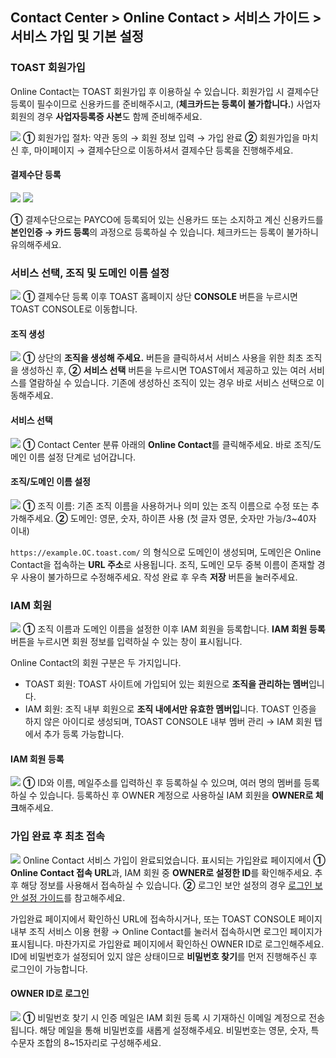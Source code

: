 ## Contact Center > Online Contact > 서비스 가이드 > 서비스 가입 및 기본 설정 

### TOAST 회원가입
Online Contact는 TOAST 회원가입 후 이용하실 수 있습니다. 
회원가입 시 결제수단 등록이 필수이므로 신용카드를 준비해주시고, (**체크카드는 등록이 불가합니다.**) 사업자 회원의 경우 **사업자등록증 사본**도 함께 준비해주세요.

![](http://static.toastoven.net/prod_contact_center/1.3.1-(1).png)
**①** 회원가입 절차: 약관 동의 → 회원 정보 입력 → 가입 완료
**②** 회원가입을 마치신 후, 마이페이지 → 결제수단으로 이동하셔서 결제수단 등록을 진행해주세요.


#### 결제수단 등록
![](http://static.toastoven.net/prod_contact_center/1.3.1-(2).png)
![](http://static.toastoven.net/prod_contact_center/1.3.1-(3).png)

**①** 결제수단으로는 PAYCO에 등록되어 있는 신용카드 또는 소지하고 계신 신용카드를 **본인인증 → 카드 등록**의 과정으로 등록하실 수 있습니다.
체크카드는 등록이 불가하니 유의해주세요.


### 서비스 선택, 조직 및 도메인 이름 설정
![](http://static.toastoven.net/prod_contact_center/1.3.2-(1).png)
**①** 결제수단 등록 이후 TOAST 홈페이지 상단 **CONSOLE** 버튼을 누르시면 TOAST CONSOLE로 이동합니다. 


#### 조직 생성
![](http://static.toastoven.net/prod_contact_center/1.3.2-(2).png)
**①** 상단의 **조직을 생성해 주세요.** 버튼을 클릭하셔서 서비스 사용을 위한 최초 조직을 생성하신 후, **②** **서비스 선택** 버튼을 누르시면 TOAST에서 제공하고 있는 여러 서비스를 열람하실 수 있습니다. 
기존에 생성하신 조직이 있는 경우 바로 서비스 선택으로 이동해주세요.


#### 서비스 선택
![](http://static.toastoven.net/prod_contact_center/1.3.2-(3).png)
**①** Contact Center 분류 아래의 **Online Contact**를 클릭해주세요. 바로 조직/도메인 이름 설정 단계로 넘어갑니다.


#### 조직/도메인 이름 설정
![](http://static.toastoven.net/prod_contact_center/1.3.2-(4).png)
**①** 조직 이름: 기존 조직 이름을 사용하거나 의미 있는 조직 이름으로 수정 또는 추가해주세요.
**②** 도메인: 영문, 숫자, 하이픈 사용 (첫 글자 영문, 숫자만 가능/3~40자 이내)

`https://example.OC.toast.com/` 의 형식으로 도메인이 생성되며, 도메인은 Online Contact을 접속하는 **URL 주소**로 사용됩니다.
조직, 도메인 모두 중복 이름이 존재할 경우 사용이 불가하므로 수정해주세요. 작성 완료 후 우측 **저장** 버튼을 눌러주세요.


### IAM 회원
![](http://static.toastoven.net/prod_contact_center/1.3.3-(1).png)
**①** 조직 이름과 도메인 이름을 설정한 이후 IAM 회원을 등록합니다. **IAM 회원 등록** 버튼을 누르시면 회원 정보를 입력하실 수 있는 창이 표시됩니다.

Online Contact의 회원 구분은 두 가지입니다. 
- TOAST 회원: TOAST 사이트에 가입되어 있는 회원으로 **조직을 관리하는 멤버**입니다.
- IAM 회원: 조직 내부 회원으로 **조직 내에서만 유효한 멤버입**니다. TOAST 인증을 하지 않은 아이디로 생성되며, TOAST CONSOLE 내부 멤버 관리 → IAM 회원 탭에서 추가 등록 가능합니다.


#### IAM 회원 등록
![](http://static.toastoven.net/prod_contact_center/1.3.3-(2).png)
**①** ID와 이름, 메일주소를 입력하신 후 등록하실 수 있으며, 여러 명의 멤버를 등록하실 수 있습니다. 등록하신 후 OWNER 계정으로 사용하실 IAM 회원을 **OWNER로 체크**해주세요.


### 가입 완료 후 최초 접속
![](http://static.toastoven.net/prod_contact_center/1.3.4-(1).png)
Online Contact 서비스 가입이 완료되었습니다. 표시되는 가입완료 페이지에서 
**① Online Contact 접속 URL**과, IAM 회원 중 **OWNER로 설정한 ID**를 확인해주세요. 추후 해당 정보를 사용해서 접속하실 수 있습니다.
**②** 로그인 보안 설정의 경우 [로그인 보안 설정 가이드](https://docs.toast.com/ko/TOAST/ko/console-guide/#iam)를 참고해주세요. 

가입완료 페이지에서 확인하신 URL에 접속하시거나, 또는 TOAST CONSOLE 페이지 내부 조직 서비스 이용 현황 → Online Contact를 눌러서 접속하시면 로그인 페이지가 표시됩니다. 
마찬가지로 가입완료 페이지에서 확인하신 OWNER ID로 로그인해주세요. ID에 비밀번호가 설정되어 있지 않은 상태이므로 **비밀번호 찾기**를 먼저 진행해주신 후 로그인이 가능합니다.


#### OWNER ID로 로그인
![](http://static.toastoven.net/prod_contact_center/1.3.4-(2).png)
**①** 비밀번호 찾기 시 인증 메일은 IAM 회원 등록 시 기재하신 이메일 계정으로 전송됩니다. 해당 메일을 통해 비밀번호를 새롭게 설정해주세요.
비밀번호는 영문, 숫자, 특수문자 조합의 8~15자리로 구성해주세요.
